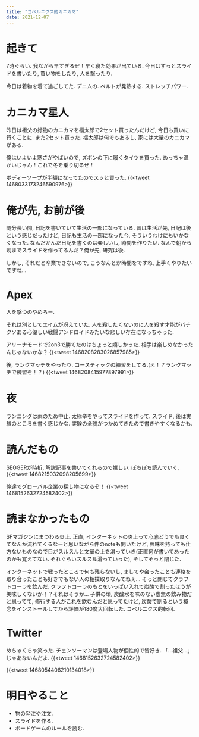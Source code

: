 ```yaml
---
title: "コペルニクス的カニカマ"
date: 2021-12-07
---
```


# 起きて
7時ぐらい. 我ながら早すぎるぜ！早く寝た効果が出ている. 今日はずっとスライドを書いたり, 買い物をしたり, 人を撃ったり.

今日は着物を着て過ごしてた. デニムの. ベルトが発熱する. ストレッチパワー.
# カニカマ星人
昨日は祖父の好物のカニカマを福太郎で2セット買ったんだけど, 今日も買いに行くことに. また2セット買った. 福太郎は何でもあるし, 家には大量のカニカマがある.

俺はいよいよ寒さがやばいので, ズボンの下に履くタイツを買った. めっちゃ温かいじゃん！これで冬を乗り切るぜ！

ボディーソープが半額になってたのでスッと買った. 
{{<tweet 1468033173246590976>}}
# 俺が先, お前が後
随分長い間, 日記を書いていて生活の一部になっている. 昔は生活が先, 日記は後という感じだったけど, 日記も生活の一部になった今, そういうわけにもいかなくなった. なんだかんだ日記を書くのは楽しいし, 時間を作りたい. なんで朝から晩までスライドを作ってるんだ？俺が先, 研究は後.

しかし, それだと卒業できないので, こうなんとか時間をですね, 上手くやりたいですね...

# Apex
人を撃つのやめろー.

それは別としてエイムが冴えていた. 人を殺したくないのに人を殺す才能がバチクソある心優しい戦闘アンドロイドみたいな悲しい存在になっちゃった.

アリーナモードで2on3で勝てたのはちょっと嬉しかった. 相手は楽しめなかったんじゃないかな？
{{<tweet 1468208283026857985>}}

後, ランクマッチをやったり. コースティックの練習をしてる.(え！？ランクマッチで練習を！？)
{{<tweet 1468208415977897991>}}

# 夜
ランニングは雨のため中止. 太極拳をやってスライドを作って. スライド, 後は実験のところを書く感じかな. 実験の全貌がつかめてきたので書きやすくなるかも.
# 読んだもの
SEGGERが時折, 解説記事を書いてくれるので嬉しい. ぼちぼち読んでいく.
{{<tweet 1468215032098205699>}}

俺達でグローバル企業の探し物になるぞ！
{{<tweet 1468152632724582402>}}

# 読まなかったもの
SFマガジンにまつわる炎上. 正直, インターネットの炎上って心底どうでも良くてなんか流れてくるなーと思いながら件のnoteも開いたけど, 興味を持っても仕方ないものなので目がスルスルと文章の上を滑っていき(正直何が書いてあったのかも覚えてない. それぐらいスルスル滑っていった), そしてそっと閉じた.

インターネットで戦ったところで何も残らないし, ましてや会ったことも連絡を取り合ったことも好きでもない人の相撲取りなんてねぇ... そっと閉じてクラフトコーラを飲んだ. クラフトコーラのもとをいっぱい入れて炭酸で割ったほうが美味しくないか！？それはそうか... 子供の頃, 炭酸水を味のない虚無の飲み物だと思ってて, 修行する人がこれを飲むんだと思ってたけど, 炭酸で割るという概念をインストールしてから評価が180度大回転した. コペルニクス的転回.

# Twitter
めちゃくちゃ笑った. チェンソーマンは登場人物が個性的で皆好き. 「...祖父...」じゃあないんだよ.
{{<tweet 1468152632724582402>}}

{{<tweet 1468054406210134018>}}
# 明日やること
- 物の発注や注文.
- スライドを作る.
- ボードゲームのルールを読む.